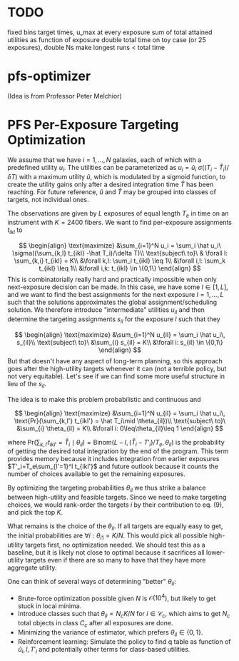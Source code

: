 # TODO
fixed bins
target times, u_max at every exposure
sum of total attained utilities as function of exposure
double total time on toy case (or 25 exposures), double Ns
make longest runs < total time

# pfs-optimizer

(Idea is from Professor Peter Melchior)
# PFS Per-Exposure Targeting Optimization
We assume that we have $i=1,\dots,N$ galaxies, each of which with a predefined utility $u_i$. The utilities can be parameterized as $u_i=\hat u_i\ \sigma((T_i-\hat T_i)/\delta T)$ with a maximum utility $\hat u$, which is modulated by a sigmoid function, to create the utility gains only after a desired integration time $\hat T$ has been reaching. For future reference, $\hat u$ and $\hat T$ may be grouped into classes of targets, not individual ones.

The observations are given by $L$ exposures of equal length $T_e$ in time on an instrument with $K=2400$ fibers. We want to find per-exposure assignments $t_{ikl}$ to

$$
\begin{align}
\text{maximize} &\sum_{i=1}^N u_i = \sum_i \hat u_i\ \sigma((\sum_{k,l} t_{ikl} -\hat T_i)/\delta T)\\
\text{subject\ to}\ & \forall l: \sum_{k,i} t_{ikl} = K\\
&\forall k,l: \sum_i t_{ikl} \leq 1\\
&\forall i,l: \sum_k t_{ikl} \leq 1\\
&\forall i,k: t_{ikl} \in \{0,1\}
\end{align}
$$
This is combinatorially really hard and practically impossible when only next-exposure decision can be made. In this case, we have some $l\in[1,L]$, and we want to find the best assignments for the next exposure  $l=1,\dots,L$ such that the solutions approximates the global assignment/scheduling solution. We therefore introduce  "intermediate" utilities $u_{il}$ and then determine the targeting assignments $s_{il}$ for the exposure $l$ such that they

$$
\begin{align}
\text{maximize} &\sum_{i=1}^N u_{il} = \sum_i \hat u_i\, s_{il}\\
\text{subject\ to}\ &\sum_{i} s_{il} = K\\
&\forall i: s_{il} \in \{0,1\}
\end{align}
$$
But that doesn't have any aspect of long-term planning, so this approach goes after the high-utility targets whenever it can (not a terrible policy, but not very equitable). Let's see if we can find some more useful structure in lieu of the $s_{il}$.

The idea is to make this problem probabilistic and continuous and

$$
\begin{align}
\text{maximize} &\sum_{i=1}^N u_{il} = \sum_i \hat u_i\, \text{Pr}(\sum_{k,l'} t_{ikl'} = \hat T_i\mid \theta_{il})\\
\text{subject\ to}\ &\sum_{i} \theta_{il} = K\\
&\forall i: 0\leq\theta_{il}\leq 1
\end{align}
$$

where $\text{Pr}(\sum_{k,l'} t_{ikl'} = \hat T_i\mid\theta_{il})=\text{Binom}(L-l, (\hat T_i - T'_i)/T_e, \theta_{il})$ is the probability of getting the desired total integration by the end of the program. This term provides memory because it includes integration from earlier exposures $T'_i=T_e\sum_{l'=1}^l t_{ikl'}$ and future outlook because it counts the number of choices available to get the remaining exposures.

By optimizing the targeting probabilities $\theta_{il}$ we thus strike a balance between high-utility  and feasible targets. Since we need to make targeting choices, we would rank-order the targets $i$ by their contribution to eq. (9), and pick the top $K$.

What remains is the choice of the $\theta_{il}$. If all targets are equally easy to get, the initial probabilities are $\forall i:\theta_{i1}=K/N$. This would pick all possible high-utility targets first, no optimization needed. We should test this as a baseline, but it is likely not close to optimal because it sacrifices all lower-utility targets even if there are so many to have that they have more aggregate utility.

One can think of several ways of determining "better" $\theta_{il}$:
* Brute-force optimization  possible given $N$ is $\mathcal{O}(10^4)$, but likely to get stuck in local minima.
* Introduce classes such that $\theta_{il}\propto N_c K/N$ for $i\in\mathcal{C}_c$, which aims to get $N_c$ total objects in class ${C}_c$ after all exposures are done.
* Minimizing the variance of estimator, which prefers $\theta_{il}\in\{0,1\}$.
* Reinforcement learning: Simulate the policy to find q table as function of $\hat u_i, l, T'_i$ and potentially other terms for class-based utilities.
